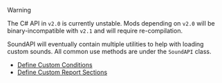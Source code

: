 > [!WARNING]
> The C# API in `v2.0` is currently unstable. Mods depending on `v2.0` will be binary-incompatible with `v2.1` and will require re-compilation.

SoundAPI will eventually contain multiple utilities to help with loading custom sounds. All common use methods are under the `SoundAPI` class.

- [Define Custom Conditions](/csharp-api/conditions)
- [Define Custom Report Sections](/csharp-api/report-sections)